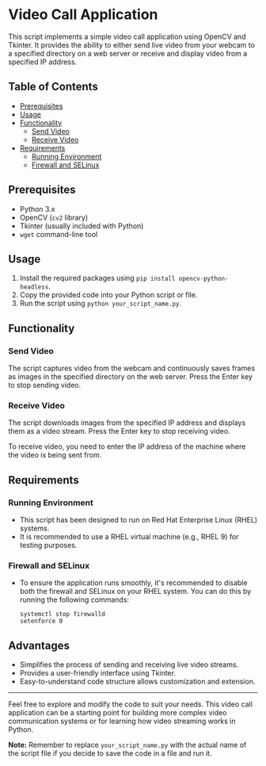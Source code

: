 # Video Call Application

This script implements a simple video call application using OpenCV and Tkinter. It provides the ability to either send live video from your webcam to a specified directory on a web server or receive and display video from a specified IP address.

## Table of Contents

- [Prerequisites](#prerequisites)
- [Usage](#usage)
- [Functionality](#functionality)
    - [Send Video](#send-video)
    - [Receive Video](#receive-video)
- [Requirements](#requirements)
    - [Running Environment](#running-environment)
    - [Firewall and SELinux](#firewall-and-selinux)

## Prerequisites

- Python 3.x
- OpenCV (`cv2` library)
- Tkinter (usually included with Python)
- `wget` command-line tool

## Usage

1. Install the required packages using `pip install opencv-python-headless`.
2. Copy the provided code into your Python script or file.
3. Run the script using `python your_script_name.py`.

## Functionality

### Send Video

The script captures video from the webcam and continuously saves frames as images in the specified directory on the web server. Press the Enter key to stop sending video.

### Receive Video

The script downloads images from the specified IP address and displays them as a video stream. Press the Enter key to stop receiving video.

To receive video, you need to enter the IP address of the machine where the video is being sent from.

## Requirements

### Running Environment

- This script has been designed to run on Red Hat Enterprise Linux (RHEL) systems.
- It is recommended to use a RHEL virtual machine (e.g., RHEL 9) for testing purposes.

### Firewall and SELinux

- To ensure the application runs smoothly, it's recommended to disable both the firewall and SELinux on your RHEL system. You can do this by running the following commands:
    ```
    systemctl stop firewalld
    setenforce 0
    ```

## Advantages

- Simplifies the process of sending and receiving live video streams.
- Provides a user-friendly interface using Tkinter.
- Easy-to-understand code structure allows customization and extension.

---

Feel free to explore and modify the code to suit your needs. This video call application can be a starting point for building more complex video communication systems or for learning how video streaming works in Python.

**Note:** Remember to replace `your_script_name.py` with the actual name of the script file if you decide to save the code in a file and run it.

